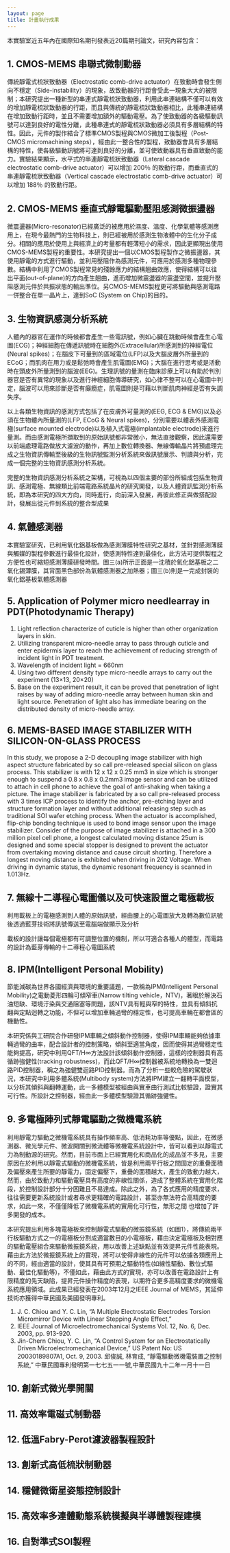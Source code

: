 ```yaml
---
layout: page
title: 計畫執行成果
---
```

本實驗室近五年內在國際知名期刊發表近20篇期刊論文，研究內容包含：

## 1. CMOS-MEMS 串聯式微制動器
傳統靜電式梳狀致動器（Electrostatic comb-drive actuator）在致動時會發生側向不穩定（Side-instability）的現象，故致動器的行距會受此一現象大大的被限制；本研究提出一種新型的串連式靜電梳狀致動器，利用此串連結構不僅可以有效的增加靜電梳狀致動器的行距，而且與傳統的靜電梳狀致動器相比，此種串連結構在增加致動行距時，並且不需要增加額外的驅動電壓。為了使致動器的各級驅動訊號可以達到良好的電性分離，此種串連式的靜電梳狀致動器必須具有多層結構的特性。因此，元件的製作結合了標準CMOS製程與CMOS微加工後製程（Post-CMOS micromachining steps），經由此一整合性的製程，致動器會具有多層結構的特性，使各級驅動訊號將可達到良好的分離，並可使致動器具有垂直致動的能力。實驗結果顯示，水平式的串連靜電梳狀致動器（Lateral cascade electrostatic comb-drive actuator）可以增加 200％ 的致動行距，而垂直式的串連靜電梳狀致動器（Vertical cascade electrostatic comb-drive actuator）可以增加 188％ 的致動行距。
## 2. CMOS-MEMS 垂直式靜電驅動壓阻感測微振盪器
微震盪器(Micro-resonator)已經廣泛的被應用於濕度、溫度、化學氣體等感測應用上，在現今最熱門的生物科技上，則已經被用於感測生物液體中的生化分子成分。相關的應用於使用上與經濟上的考量都有輕薄短小的需求，因此更顯現出使用CMOS-MEMS製程的重要性。本研究提出一個以CMOS製程製作之微振盪器，其使用靜電的方式進行驅動，並利用壓阻作為感測元件，可應用於感測多種物理參數。結構中利用了CMOS製程常見的殘餘應力的結構翹曲效應，使得結構可以往出平面(out-of-plane)的方向產生翹曲，進而增加微震盪器的震盪空間，並提升壓阻感測元件於共振狀態的輸出準位。另CMOS-MEMS製程更可將驅動與感測電路一併整合在單一晶片上，達到SoC (System on Chip)的目的。
## 3. 生物資訊感測分析系統
人體內的器官在運作的時候都會產生一些電訊號，例如心臟在跳動時候會產生心電圖(ECG)；神經細胞在傳遞訊號時在細胞外(Extracellular)所感測到的神經電位(Neural spikes)；在腦皮下可量到的區域電位(LFP)以及大腦皮層外所量到的ECoG；而肌肉在用力或是鬆弛時會產生肌電圖(EMG)；大腦在進行思考或是活動時在頭皮外所量測到的腦波(EEG)。生理訊號的量測在臨床診療上可以有助於判別器官是否有異常的現象以及進行神經細胞傳導研究，如心律不整可以在心電圖中判定，腦波可以用來診斷是否有癲癇症，肌電圖則是可藉以判斷肌肉神經是否有失調失序。

以上各類生物資訊的感測方式包括了在皮膚外可量測的(EEG, ECG & EMG)以及必須在生物體內所量測的(LFP, ECoG & Neural spikes)，分別需要以體表外感測電極(surface mounted electrode)以及植入式電極(implantable electrode)來進行量測。而由感測電極所擷取到的原始訊號都非常微小，無法直接觀察，因此還需要以前端處理電路做放大濾波的動作，再加上數位轉換器、無線傳輸晶片將預處理完成之生物資訊傳輸至後級的生物訊號監測分析系統來做訊號展示、判讀與分析，完成一個完整的生物資訊感測分析系統。

完整的生物資訊感測分析系統之架構，可視為以四個主要的部份所組成包括生物資訊、感測電極、無線類比前端電路系統晶片的研究開發，以及人體資訊監測分析系統，即為本研究的四大方向，同時進行，向前深入發展，再彼此修正與做搭配設計，發展出從元件到系統的整合型成果
## 4. 氣體感測器
本實驗室研究，已利用氧化鋁基板做為感測薄膜特性研究之基材，並針對感測薄膜與觸媒的製程參數進行最佳化設計，使感測特性達到最佳化，此方法可提供製程之方便性也可縮短感測薄膜研發時間。圖三(a)所示正面是一沈積於氧化鋁基板之二氧化錫薄膜，其背面黑色部份為氣體感測器之加熱器；圖三(b)則是一完成封裝的氧化鋁基板氣體感測器

## 5. Application of Polymer micro needlearray in PDT(Photodynamic Therapy)
1. Light reflection characterize of cuticle is higher than other organization layers in skin.
2. Utilizing transparent micro-needle array to pass through cuticle and enter epidermis layer to reach the achievement of reducing strength of incident light in PDT treatment.
3. Wavelength of incident light = 660nm
4. Using two different density type micro-needle arrays to carry out the experiment (13×13, 20×20)
5. Base on the experiment result, it can be proved that penetration of light raises by way of adding micro-needle array between human skin and light source. Penetration of light also has immediate bearing on the distributed density of micro-needle array.

## 6. MEMS-BASED IMAGE STABILIZER WITH SILICON-ON-GLASS PROCESS
In this study, we propose a 2-D decoupling image stabilizer with high aspect structure fabricated by so call pre-released special silicon on glass process. This stabilizer is with 12 x 12 x 0.25 mm3 in size which is stronger enough to suspend a 0.8 x 0.8 x 0.2mm3 image sensor and can be utilized to attach in cell phone to achieve the goal of anti-shaking when taking a picture. The image stabilizer is fabricated by a so call pre-released process with 3 times ICP process to identify the anchor, pre-etching layer and structure formation layer and without additional releasing step such as traditional SOI wafer etching process. When the actuator is accomplished, flip-chip bonding technique is used to bond image sensor upon the image stabilizer. Consider of the purpose of image stabilizer is attached in a 300 million pixel cell phone, a longest calculated moving distance 25um is designed and some special stopper is designed to prevent the actuator from overtaking moving distance and cause circuit shorting. Therefore a longest moving distance is exhibited when driving in 202 Voltage. When driving in dynamic status, the dynamic resonant frequency is scanned in 1.013Hz.
## 7. 無線十二導程心電圖儀以及可快速設置之電極載板
利用載板上的電極感測到人體的原始訊號，經由腰上的心電圖放大及轉為數位訊號後透過藍芽技術將訊號傳送至電腦端做顯示及分析

載板的設計讓每個電極都有可調整位置的機制，所以可適合各種人的體型，而電路的設計為藍芽傳輸的十二導程心電圖系統

## 8. IPM(Intelligent Personal Mobility)
節能減碳為世界各國經濟與環境的重要議題，一款稱為IPM(Intelligent Personal Mobility)之電動菱形四輪可傾窄車(Narrow tilting vehicle，NTV)，著眼於解決石油短缺、環境汙染與交通阻塞等問題，該NTV具有輕與窄的特性，並具有傾斜抗翻與定點迴轉之功能，不但可以增加車輛過彎的穩定性，也可提高車輛在都會區的機動性。

本研究係與工研院合作研發IPM車輛之傾斜動作控制器，使得IPM車輛能夠依據車輛過彎的曲率，配合設計者的控制策略，傾斜至適當角度，因而使得其過彎穩定性能夠提高，研究中利用QFT/H∞方法設計該傾斜動作控制器，這樣的控制器具有高循跡強健性(tracking robustness)，而此QFT/H∞控制器被系統地轉換為一雙迴路PID控制器，稱之為強健雙迴路PID控制器。而為了分析一些較危險的駕駛狀況，本研究中利用多體系統(Multibody system)方法將IPM建立一翻轉平面模型，以分析其傾斜與翻轉運動，此一多體模型被經由與實車曲行測試比較驗證，證實其可行性。所設計之控制器，經由此一多體模型驗證其循跡強健性。
## 9. 多電極陣列式靜電驅動之微機電系統
利用靜電力驅動之微機電系統具有操作頻率高、低消耗功率等優點，因此，在微感測器、微光學元件、微波開關到微流體等微機電系統設計中，皆可以看到以靜電式力為制動源的研究。然而，目前市面上已經實用化和商品化的成品並不多見，主要原因在於利用以靜電式驅動的微機電系統，皆是利用兩平行板之間固定的重疊面積及偏壓來產生所要的靜電力，固定偏壓下，重疊的面積越大，產生的致動力越大，然而，由於致動力和驅動電壓具有高度的非線性關係，造成了整體系統在實用化階段，於控制設計部分十分困難且不易達成。除此之外，為了各式應用的精度要求，往往需要更新系統設計或者尋求更精確的電路設計，甚至亦無法符合高精度的要求，如此一來，不僅僅降低了微機電系統的實用化可行性，無形之間 也增加了許多開發的成本。

本研究提出利用多塊電極板來控制靜電式驅動的微振鏡系統（如圖1），將傳統兩平行板驅動方式之一的電極板分割成適當數目的小電極板，藉由決定電極板及相對應的驅動電壓組合來驅動微振鏡系統，用以改善上述缺點並有效提昇元件性能表現。藉由此方法於微振鏡系統上的實現，將可以使得非線性的元件可以依據各類應用上的不同，經由適當的設計，使其具有可預期之驅動特性(如線性驅動、數位式驅動、最佳化驅動等)，不僅如此，藉由此方式的實現，亦可以改善在電路設計上有限精度的先天缺陷，提昇元件操作精度的表現，以期符合更多高精度要求的微機電系統應用領域。此成果已經發表在2003年12月之IEEE Journal of MEMS，其延伸技術亦獲得中華民國及美國發明專利。

1. J. C. Chiou and Y. C. Lin, “A Multiple Electrostatic Electrodes Torsion Micromirror Device with Linear Stepping Angle Effect,” 
2. IEEE Journal of Microelectromechanical Systems Vol. 12, No. 6, Dec. 2003, pp. 913-920.
3. Jin-Chern Chiou, Y. C. Lin, “A Control System for an Electrostatically Driven Microelectromechanical Device,” US Patent No: US 20030189807A1, Oct. 9, 2003.
邱俊誠, 林育成, “靜電驅動微機電裝置之控制系統,” 中華民國專利發明第一七七五一一號,中華民國九十二年一月十一日

## 10. 創新式微光學開關

## 11. 高效率電磁式制動器

## 12. 低溫Fabry-Perot濾波器製程設計

## 13. 創新式高低梳狀制動器

## 14. 穩健微衛星姿態控制設計

## 15. 高效率多連體動態系統模擬與半導體製程建模

## 16. 自對準式SOI製程